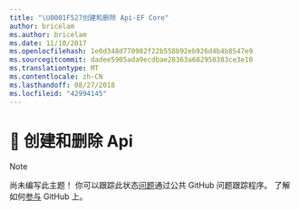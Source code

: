```yaml
---
title: "\U0001F527创建和删除 Api-EF Core"
author: bricelam
ms.author: bricelam
ms.date: 11/10/2017
ms.openlocfilehash: 1e0d348d770982f22b558b92eb926d4b4b8547e9
ms.sourcegitcommit: dadee5905ada9ecdbae28363a682950383ce3e10
ms.translationtype: MT
ms.contentlocale: zh-CN
ms.lasthandoff: 08/27/2018
ms.locfileid: "42994145"
---
```

# <a name="-create-and-drop-apis"></a>🔧 创建和删除 Api

> [!NOTE]
> 尚未编写此主题！ 你可以跟踪此状态[问题][ 1]通过公共 GitHub 问题跟踪程序。 了解如何[参与][ 2] GitHub 上。


  [1]: https://github.com/aspnet/EntityFramework.Docs/issues/549
  [2]: https://github.com/aspnet/EntityFramework.Docs/blob/master/CONTRIBUTING.md
